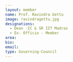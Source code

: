 ```yaml
---
layout: member
name: Prof. Ravindra Gettu
image: ravindragettu.jpg
designations: 
  - Dean -IC & SR IIT Madras
  - Ex- Officio - Member 
area:
bio:
email:
type: Governing-Council
---
```

